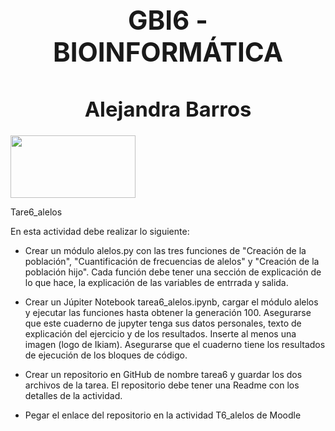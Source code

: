 # <center><h2> GBI6 - BIOINFORMÁTICA</h2></center>
### <center><h1> Alejandra Barros</h1></center>


<img src="https://www.ikiam.edu.ec/img/logo-ikiam-grey.png" width=200 height=100/>


Tare6_alelos

En esta actividad debe realizar lo siguiente:

- Crear un módulo alelos.py con las tres funciones de "Creación de la población", "Cuantificación de frecuencias de alelos" y "Creación de la población hijo". Cada función debe tener una sección de explicación de lo que hace, la explicación de las variables de entrrada y salida.

- Crear un Júpiter Notebook tarea6_alelos.ipynb, cargar el módulo alelos y ejecutar las funciones hasta obtener la generación 100. Asegurarse que este cuaderno de jupyter tenga sus datos personales, texto de explicación del ejercicio y de los resultados. Inserte al menos una imagen (logo de Ikiam). Asegurarse que el cuaderno tiene los resultados de ejecución de los bloques de código.

- Crear un repositorio en GitHub de nombre tarea6 y guardar los dos archivos de la tarea. El repositorio debe tener una Readme con los detalles de la actividad.

- Pegar el enlace del repositorio en la actividad T6_alelos de Moodle
